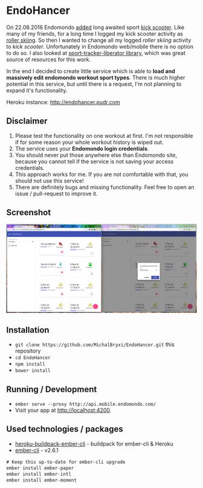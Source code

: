 # EndoHancer

On 22.08.2016 Endomondo [added](https://support.endomondo.com/hc/en-us/articles/225992148-Android-App-Update-16-8-1) long awaited sport [kick scooter](http://www.kolobezky-plzen.cz/). Like many of my friends, for a long time I logged my kick scooter activity as [roller skiing](https://en.wikipedia.org/wiki/Roller_skiing). So then I wanted to change all my logged *roller skiing* activity to *kick scooter*. Unfortunately in Endomondo web/mobile there is no option to do so. I also looked at [sport-tracker-liberator library](https://github.com/isoteemu/sports-tracker-liberator), which was great source of resources for this work.

In the end I decided to create little service which is able to **load and massively edit endomondo workout sport types**. There is much higher potential in this service, but until there is a request, I'm not planning to expand it's functionality.

Heroku instance: http://endohancer.pudr.com

## Disclaimer ##

1. Please test the functionality on one workout at first. I'm not responsible if for some reason your whole workout history is wiped out.
1. The service uses your **Endomondo login credentials**.
  1. You should never put those anywhere else than Endomondo site, because you cannot tell if the service is not saving your access credentials.
  1. This approach works for me. If you are not comfortable with that, you should not use this service!
1. There are definitely bugs and missing functionality. Feel free to open an issue / pull-request to improve it.

## Screenshot ##

![ScreenShot](doc/screenshot.png)

## Installation

* `git clone https://github.com/MichalBryxi/EndoHancer.git` this repository
* `cd EndoHancer`
* `npm install`
* `bower install`

## Running / Development

* `ember serve --proxy http://api.mobile.endomondo.com/`
* Visit your app at [http://localhost:4200](http://localhost:4200).

## Used technologies / packages

 * [heroku-buildpack-ember-cli](https://github.com/tonycoco/heroku-buildpack-ember-cli) - buildpack for ember-cli & Heroku
 * [ember-cli](https://ember-cli.com/) - v2.6.1
 ```
 # Keep this up-to-date for ember-cli upgrade
 ember install ember-paper
 ember install ember-intl
 ember install ember-moment
 ```
